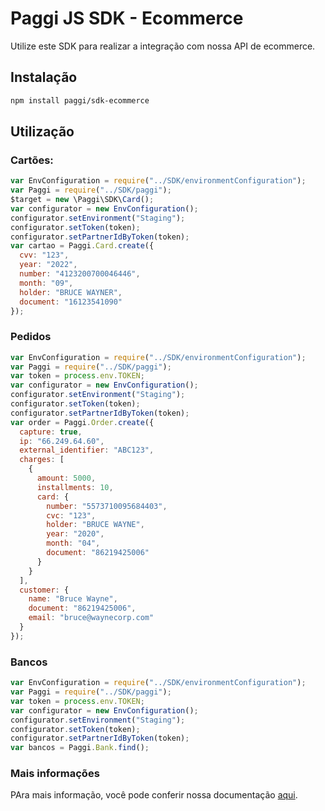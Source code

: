 # Paggi JS SDK - Ecommerce

Utilize este SDK para realizar a integração com nossa API de ecommerce.

## Instalação

```sh
npm install paggi/sdk-ecommerce
```

## Utilização

### Cartões:

```js
var EnvConfiguration = require("../SDK/environmentConfiguration");
var Paggi = require("../SDK/paggi");
$target = new \Paggi\SDK\Card();
var configurator = new EnvConfiguration();
configurator.setEnvironment("Staging");
configurator.setToken(token);
configurator.setPartnerIdByToken(token);
var cartao = Paggi.Card.create({
  cvv: "123",
  year: "2022",
  number: "4123200700046446",
  month: "09",
  holder: "BRUCE WAYNER",
  document: "16123541090"
});
```

### Pedidos

```js
var EnvConfiguration = require("../SDK/environmentConfiguration");
var Paggi = require("../SDK/paggi");
var token = process.env.TOKEN;
var configurator = new EnvConfiguration();
configurator.setEnvironment("Staging");
configurator.setToken(token);
configurator.setPartnerIdByToken(token);
var order = Paggi.Order.create({
  capture: true,
  ip: "66.249.64.60",
  external_identifier: "ABC123",
  charges: [
    {
      amount: 5000,
      installments: 10,
      card: {
        number: "5573710095684403",
        cvc: "123",
        holder: "BRUCE WAYNE",
        year: "2020",
        month: "04",
        document: "86219425006"
      }
    }
  ],
  customer: {
    name: "Bruce Wayne",
    document: "86219425006",
    email: "bruce@waynecorp.com"
  }
});
```

### Bancos

```js
var EnvConfiguration = require("../SDK/environmentConfiguration");
var Paggi = require("../SDK/paggi");
var token = process.env.TOKEN;
var configurator = new EnvConfiguration();
configurator.setEnvironment("Staging");
configurator.setToken(token);
configurator.setPartnerIdByToken(token);
var bancos = Paggi.Bank.find();
```

### Mais informações

PAra mais informação, você pode conferir nossa documentação [aqui](https://developers.paggi.com/).
